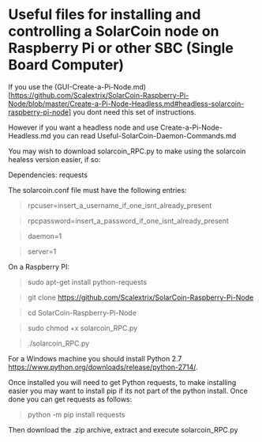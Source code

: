 # Useful files for installing and controlling a SolarCoin node on Raspberry Pi or other SBC (Single Board Computer)

If you use the (GUI-Create-a-Pi-Node.md)[https://github.com/Scalextrix/SolarCoin-Raspberry-Pi-Node/blob/master/Create-a-Pi-Node-Headless.md#headless-solarcoin-raspberry-pi-node] you dont need this set of instructions.

However if you want a headless node and use Create-a-Pi-Node-Headless.md you can read Useful-SolarCoin-Daemon-Commands.md

You may wish to download solarcoin_RPC.py to make using the solarcoin healess version easier, if so:

Dependencies: requests

The solarcoin.conf file must have the following entries:
> rpcuser=insert_a_username_if_one_isnt_already_present

> rpcpassword=insert_a_password_if_one_isnt_already_present

> daemon=1

> server=1

On a Raspberry PI:

> sudo apt-get install python-requests

> git clone https://github.com/Scalextrix/SolarCoin-Raspberry-Pi-Node

> cd SolarCoin-Raspberry-Pi-Node

> sudo chmod +x solarcoin_RPC.py

> ./solarcoin_RPC.py


For a Windows machine you should install Python 2.7 https://www.python.org/downloads/release/python-2714/.

Once installed you will need to get Python requests,  to make installing easier you may want to install pip if its not part of the python install.  Once done you can get requests as follows:

> python -m pip install requests

Then download the .zip archive, extract and execute solarcoin_RPC.py
